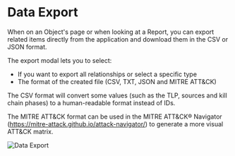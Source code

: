 # Data Export

When on an Object's page or when looking at a Report, you can export related items directly from the application and download them in the CSV or JSON format.

The export modal lets you to select:

* If you want to export all relationships or select a specific type
* The format of the created file (CSV, TXT, JSON and MITRE ATT&CK)

The CSV format will convert some values (such as the TLP, sources and kill chain phases) to a human-readable format instead of IDs.

The MITRE ATT&CK format can be used in the MITRE ATT&CK® Navigator (https://mitre-attack.github.io/attack-navigator/) to generate a more visual ATT&CK matrix.

![Data Export](/assets/intelligence_center/data_export.gif)
